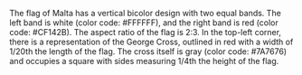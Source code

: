 The flag of Malta has a vertical bicolor design with two equal bands. The left band is white (color code: #FFFFFF), and the right band is red (color code: #CF142B). The aspect ratio of the flag is 2:3. In the top-left corner, there is a representation of the George Cross, outlined in red with a width of 1/20th the length of the flag. The cross itself is gray (color code: #7A7676) and occupies a square with sides measuring 1/4th the height of the flag.